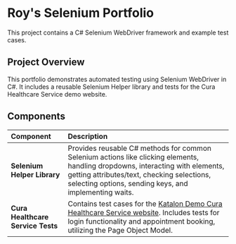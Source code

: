 ﻿# Roy's Selenium Portfolio

This project contains a C# Selenium WebDriver framework and example test cases.

## Project Overview

This portfolio demonstrates automated testing using Selenium WebDriver in C#. It includes a reusable Selenium Helper library and tests for the Cura Healthcare Service demo website.

## Components

| Component                         | Description                                                                                                                                                                                                                            |
|:----------------------------------|:---------------------------------------------------------------------------------------------------------------------------------------------------------------------------------------------------------------------------------------|
| **Selenium Helper Library**       | Provides reusable C# methods for common Selenium actions like clicking elements, handling dropdowns, interacting with elements, getting attributes/text, checking selections, selecting options, sending keys, and implementing waits. |
| **Cura Healthcare Service Tests** | Contains test cases for the [Katalon Demo Cura Healthcare Service website](https://katalon-demo-cura.herokuapp.com/). Includes tests for login functionality and appointment booking, utilizing the Page Object Model.                 |
